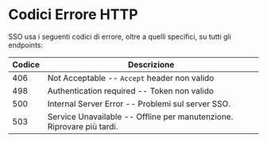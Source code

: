 # Codici Errore HTTP

SSO usa i seguenti codici di errore, oltre a quelli specifici, su tutti gli endpoints:


Codice | Descrizione
-------| -------
406 | Not Acceptable -- `Accept` header non valido
498 | Authentication required -- Token non valido
500 | Internal Server Error -- Problemi sul server SSO.
503 | Service Unavailable -- Offline per manutenzione. Riprovare più tardi.
